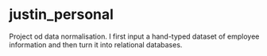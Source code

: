 # justin_personal
Project od data normalisation. I first input a hand-typed dataset of employee information and then turn it into relational databases. 
